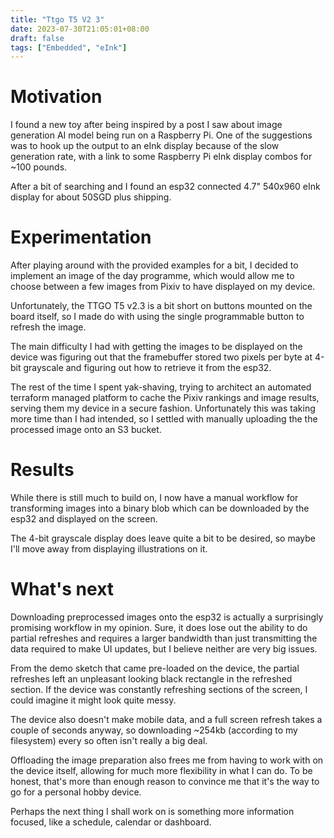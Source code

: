 ```yaml
---
title: "Ttgo T5 V2 3"
date: 2023-07-30T21:05:01+08:00
draft: false
tags: ["Embedded", "eInk"]
---
```


# Motivation

I found a new toy after being inspired by a post I saw about image generation AI model being run on a Raspberry Pi. One of the suggestions was to hook up the output to an eInk display because of the slow generation rate, with a link to some Raspberry Pi eInk display combos for ~100 pounds.

After a bit of searching and I found an esp32 connected 4.7" 540x960 eInk display for about 50SGD plus shipping.

# Experimentation

After playing around with the provided examples for a bit, I decided to implement an image of the day programme, which would allow me to choose between a few images from Pixiv to have displayed on my device.

Unfortunately, the TTGO T5 v2.3 is a bit short on buttons mounted on the board itself, so I made do with using the single programmable button to refresh the image.

The main difficulty I had with getting the images to be displayed on the device was figuring out that the framebuffer stored two pixels per byte at 4-bit grayscale and figuring out how to retrieve it from the esp32.

The rest of the time I spent yak-shaving, trying to architect an automated terraform managed platform to cache the Pixiv rankings and image results, serving them my device in a secure fashion. Unfortunately this was taking more time than I had intended, so I settled with manually uploading the the processed image onto an S3 bucket. 

# Results

While there is still much to build on, I now have a manual workflow for transforming images into a binary blob which can be downloaded by the esp32 and displayed on the screen.

The 4-bit grayscale display does leave quite a bit to be desired, so maybe I'll move away from displaying illustrations on it.

# What's next

Downloading preprocessed images onto the esp32 is actually a surprisingly promising workflow in my opinion. Sure, it does lose out the ability to do partial refreshes and requires a larger bandwidth than just transmitting the data required to make UI updates, but I believe neither are very big issues.

From the demo sketch that came pre-loaded on the device, the partial refreshes left an unpleasant looking black rectangle in the refreshed section. If the device was constantly refreshing sections of the screen, I could imagine it might look quite messy.

The device also doesn't make mobile data, and a full screen refresh takes a couple of seconds anyway, so downloading ~254kb (according to my filesystem) every so often isn't really a big deal.

Offloading the image preparation also frees me from having to work with on the device itself, allowing for much more flexibility in what I can do. To be honest, that's more than enough reason to convince me that it's the way to go for a personal hobby device.

Perhaps the next thing I shall work on is something more information focused, like a schedule, calendar or dashboard.